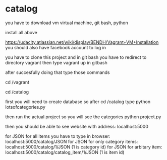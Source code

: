 # catalog
you have to download vm virtual machine, git bash, python

install all above

https://udacity.atlassian.net/wiki/display/BENDH/Vagrant+VM+Installation you should also have facebook account to log in

you have to clone this project and in git bash you have to redirect to directory vagrant then type vagrant up in gitbash

after succesfully doing that type those commands

cd /vagrant

cd /catalog

first you will need to create database so after cd /catalog type python lotsofcategories.py

then run the actual project so you will see the categories python project.py

then you should be able to see website with address: localhost:5000

for JSON for all items you have to type in browser: localhost:5000/catalog/JSON for JSON for only category items: localhost:5000/catalog/1/JSON (1 is category id) for JSON for arbitary item: localhost:5000/catalog/catalog_item/1/JSON (1 is item id)
